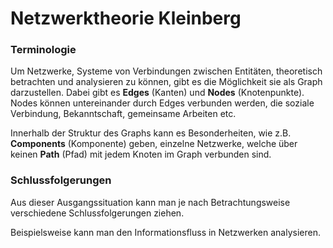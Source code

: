 # Netzwerktheorie Kleinberg

### Terminologie

Um Netzwerke, Systeme von Verbindungen zwischen Entitäten, theoretisch betrachten und analysieren zu können, gibt es die Möglichkeit sie als Graph darzustellen.
Dabei gibt es **Edges** (Kanten) und **Nodes** (Knotenpunkte).
Nodes können untereinander durch Edges verbunden werden, die soziale Verbindung, Bekanntschaft, gemeinsame Arbeiten etc.

<!-- FIXME: Bild von Graphs einfügen  -->

Innerhalb der Struktur des Graphs kann es Besonderheiten, wie z.B. **Components** (Komponente) geben, einzelne Netzwerke, welche über keinen **Path** (Pfad) mit jedem Knoten im Graph verbunden sind.

<!-- FIXME: Bild von Component einfügen  -->
<!-- FIXME: Ludwig Fragen über Richtigkeit-->

### Schlussfolgerungen

Aus dieser Ausgangssituation kann man je nach Betrachtungsweise verschiedene Schlussfolgerungen ziehen.

Beispielsweise kann man den Informationsfluss in Netzwerken analysieren.
 <!-- TODO: Plakat anschauen, einfügen -->
